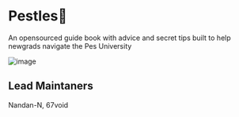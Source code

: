 # Pestles🌸
An opensourced guide book with advice and secret tips built to help newgrads navigate the Pes University

![image](https://user-images.githubusercontent.com/114895869/209469677-355d5f15-c56e-4b0d-a39d-39fba70535f6.png)

<h2> Lead Maintaners </h2>
 Nandan-N,
 67void
